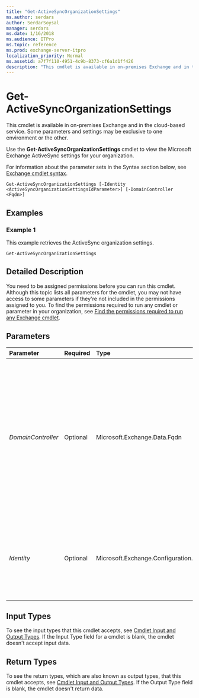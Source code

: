 ```yaml
---
title: "Get-ActiveSyncOrganizationSettings"
ms.author: serdars
author: SerdarSoysal
manager: serdars
ms.date: 1/16/2018
ms.audience: ITPro
ms.topic: reference
ms.prod: exchange-server-itpro
localization_priority: Normal
ms.assetid: a7f7f110-4951-4c9b-8373-cf6a1d1ff426
description: "This cmdlet is available in on-premises Exchange and in the cloud-based service. Some parameters and settings may be exclusive to one environment or the other."
---
```


# Get-ActiveSyncOrganizationSettings

This cmdlet is available in on-premises Exchange and in the cloud-based service. Some parameters and settings may be exclusive to one environment or the other. 
  
Use the **Get-ActiveSyncOrganizationSettings** cmdlet to view the Microsoft Exchange ActiveSync settings for your organization.
  
For information about the parameter sets in the Syntax section below, see [Exchange cmdlet syntax](https://technet.microsoft.com/library/bb123552.aspx). 
  
```
Get-ActiveSyncOrganizationSettings [-Identity <ActiveSyncOrganizationSettingsIdParameter>] [-DomainController <Fqdn>]

```

## Examples
<a name="Examples"> </a>

### Example 1

This example retrieves the ActiveSync organization settings.
  
```
Get-ActiveSyncOrganizationSettings
```

## Detailed Description
<a name="DetailedDescription"> </a>

You need to be assigned permissions before you can run this cmdlet. Although this topic lists all parameters for the cmdlet, you may not have access to some parameters if they're not included in the permissions assigned to you. To find the permissions required to run any cmdlet or parameter in your organization, see [Find the permissions required to run any Exchange cmdlet](https://technet.microsoft.com/library/mt432940.aspx).
  
## Parameters
<a name="DetailedDescription"> </a>

|**Parameter**|**Required**|**Type**|**Description**|
|:-----|:-----|:-----|:-----|
| _DomainController_ <br/> |Optional  <br/> |Microsoft.Exchange.Data.Fqdn  <br/> |This parameter is available only in on-premises Exchange.  <br/> The _DomainController_ parameter specifies the domain controller that's used by this cmdlet to read data from or write data to Active Directory. You identify the domain controller by its fully qualified domain name (FQDN). For example, `dc01.contoso.com`.  <br/> |
| _Identity_ <br/> |Optional  <br/> |Microsoft.Exchange.Configuration.Tasks.ActiveSyncOrganizationSettingsIdParameter  <br/> |The _Identity_ parameter specifies the ActiveSync organization settings object that you want to view. The default name of this object is `Mobile Mailbox Settings`.  <br/> |
   
## Input Types
<a name="InputTypes"> </a>

To see the input types that this cmdlet accepts, see [Cmdlet Input and Output Types](http://go.microsoft.com/fwlink/p/?linkId=616387). If the Input Type field for a cmdlet is blank, the cmdlet doesn't accept input data. 
  
## Return Types
<a name="ReturnTypes"> </a>

To see the return types, which are also known as output types, that this cmdlet accepts, see [Cmdlet Input and Output Types](http://go.microsoft.com/fwlink/p/?linkId=616387). If the Output Type field is blank, the cmdlet doesn't return data. 
  

